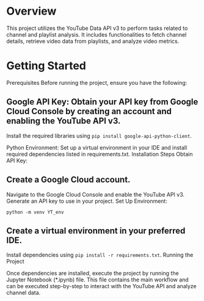 # Overview
This project utilizes the YouTube Data API v3 to perform tasks related to channel and playlist analysis. It includes functionalities to fetch channel details, retrieve video data from playlists, and analyze video metrics.

# Getting Started
Prerequisites
Before running the project, ensure you have the following:

## Google API Key: Obtain your API key from Google Cloud Console by creating an account and enabling the YouTube API v3.
Install the required libraries using `pip install google-api-python-client`.

Python Environment: Set up a virtual environment in your IDE and install required dependencies listed in requirements.txt.
Installation Steps
Obtain API Key:

## Create a Google Cloud account.
Navigate to the Google Cloud Console and enable the YouTube API v3.
Generate an API key to use in your project.
Set Up Environment:

`python -m venv YT_env`

## Create a virtual environment in your preferred IDE.
Install dependencies using `pip install -r requirements.txt`.
Running the Project

Once dependencies are installed, execute the project by running the Jupyter Notebook (*.ipynb) file. This file contains the main workflow and can be executed step-by-step to interact with the YouTube API and analyze channel data.

